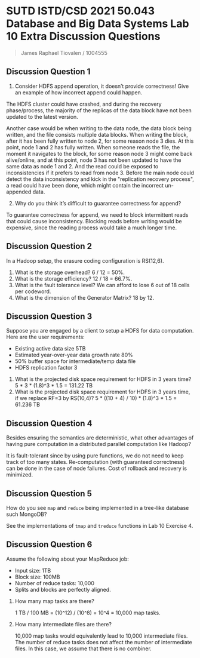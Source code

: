 # SUTD ISTD/CSD 2021 50.043 Database and Big Data Systems Lab 10 Extra Discussion Questions

> James Raphael Tiovalen / 1004555

## Discussion Question 1

1. Consider HDFS append operation, it doesn’t provide correctness! Give an example of how incorrect append could happen.

The HDFS cluster could have crashed, and during the recovery phase/process, the majority of the replicas of the data block have not been updated to the latest version.

Another case would be when writing to the data node, the data block being written, and the file consists multiple data blocks. When writing the block, after it has been fully written to node 2, for some reason node 3 dies. At this point, node 1 and 2 has fully written. When someone reads the file, the moment it navigates to the block, for some reason node 3 might come back alive/online, and at this point, node 3 has not been updated to have the same data as node 1 and 2. And the read could be exposed to inconsistencies if it prefers to read from node 3. Before the main node could detect the data inconsistency and kick in the "replication recovery process", a read could have been done, which might contain the incorrect un-appended data.

2. Why do you think it’s difficult to guarantee correctness for append?

To guarantee correctness for append, we need to block intermittent reads that could cause inconsistency. Blocking reads before writing would be expensive, since the reading process would take a much longer time.

## Discussion Question 2

In a Hadoop setup, the erasure coding configuration is RS(12,6).

1. What is the storage overhead? 6 / 12 = 50%.
2. What is the storage efficiency? 12 / 18 = 66.7%.
3. What is the fault tolerance level? We can afford to lose 6 out of 18 cells per codeword.
4. What is the dimension of the Generator Matrix? 18 by 12.

## Discussion Question 3

Suppose you are engaged by a client to setup a HDFS for data computation. Here are the user requirements:

- Existing active data size 5TB
- Estimated year-over-year data growth rate 80%
- 50% buffer space for intermediate/temp data file
- HDFS replication factor 3


1. What is the projected disk space requirement for HDFS in 3 years time? 5 * 3 * (1.8)^3 * 1.5 = 131.22 TB
2. What is the projected disk space requirement for HDFS in 3 years time, if we replace RF=3 by RS(10,4)? 5 * ((10 + 4) / 10) * (1.8)^3 * 1.5 = 61.236 TB

## Discussion Question 4

Besides ensuring the semantics are deterministic, what other advantages of having pure computation in a distributed parallel computation like Hadoop?

It is fault-tolerant since by using pure functions, we do not need to keep track of too many states. Re-computation (with guaranteed correctness) can be done in the case of node failures. Cost of rollback and recovery is minimized.

## Discussion Question 5

How do you see `map` and `reduce` being implemented in a tree-like database such MongoDB?

See the implementations of `tmap` and `treduce` functions in Lab 10 Exercise 4.

## Discussion Question 6

Assume the following about your MapReduce job:

- Input size: 1TB
- Block size: 100MB
- Number of reduce tasks: 10,000
- Splits and blocks are perfectly aligned.

1. How many map tasks are there?

   1 TB / 100 MB = (10^12) / (10^8) = 10^4 = 10,000 map tasks.

2. How many intermediate files are there?

   10,000 map tasks would equivalently lead to 10,000 intermediate files. The number of reduce tasks does not affect the number of intermediate files. In this case, we assume that there is no combiner.
